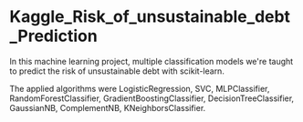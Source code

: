 # Kaggle_Risk_of_unsustainable_debt_Prediction
In this machine learning project, multiple classification models we're taught to predict the risk of unsustainable debt with scikit-learn. 

The applied algorithms were LogisticRegression, SVC, MLPClassifier, RandomForestClassifier, GradientBoostingClassifier, DecisionTreeClassifier, GaussianNB, ComplementNB, KNeighborsClassifier.
